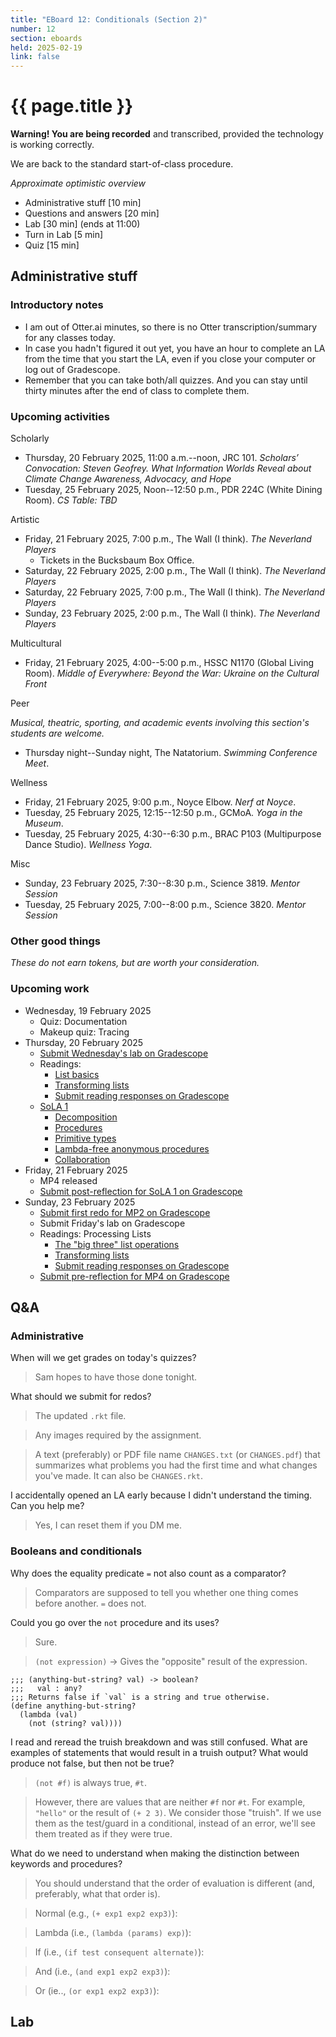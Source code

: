 ```yaml
---
title: "EBoard 12: Conditionals (Section 2)"
number: 12
section: eboards
held: 2025-02-19
link: false
---
```

# {{ page.title }}

**Warning! You are being recorded** and transcribed, provided the technology
is working correctly.

We are back to the standard start-of-class procedure.

_Approximate optimistic overview_

* Administrative stuff [10 min]
* Questions and answers [20 min]
* Lab [30 min] (ends at 11:00)
* Turn in Lab [5 min]
* Quiz [15 min]

Administrative stuff
--------------------

### Introductory notes

* I am out of Otter.ai minutes, so there is no Otter transcription/summary
  for any classes today.
* In case you hadn't figured it out yet, you have an hour to complete an
  LA from the time that you start the LA, even if you close your computer
  or log out of Gradescope.
* Remember that you can take both/all quizzes. And you can stay until
  thirty minutes after the end of class to complete them.

### Upcoming activities

Scholarly

* Thursday, 20 February 2025, 11:00 a.m.--noon, JRC 101.
  _Scholars’ Convocation: Steven Geofrey.  What Information Worlds Reveal about Climate Change Awareness, Advocacy, and Hope_
* Tuesday, 25 February 2025, Noon--12:50 p.m., PDR 224C (White Dining Room).
  _CS Table: TBD_ 

Artistic

* Friday, 21 February 2025, 7:00 p.m., The Wall (I think).
  _The Neverland Players_
    * Tickets in the Bucksbaum Box Office.
* Saturday, 22 February 2025, 2:00 p.m., The Wall (I think).
  _The Neverland Players_
* Saturday, 22 February 2025, 7:00 p.m., The Wall (I think).
  _The Neverland Players_
* Sunday, 23 February 2025, 2:00 p.m., The Wall (I think).
  _The Neverland Players_

Multicultural

* Friday, 21 February 2025, 4:00--5:00 p.m., HSSC N1170 (Global Living Room).
  _Middle of Everywhere: Beyond the War: Ukraine on the Cultural Front_ 

Peer

_Musical, theatric, sporting, and academic events involving this section's
students are welcome._

* Thursday night--Sunday night, The Natatorium.
  _Swimming Conference Meet_.

Wellness

* Friday, 21 February 2025, 9:00 p.m., Noyce Elbow.
  _Nerf at Noyce_.
* Tuesday, 25 February 2025, 12:15--12:50 p.m., GCMoA.
  _Yoga in the Museum_.
* Tuesday, 25 February 2025, 4:30--6:30 p.m., 
  BRAC P103 (Multipurpose Dance Studio).
  _Wellness Yoga_.

Misc

* Sunday, 23 February 2025, 7:30--8:30 p.m., Science 3819. 
  _Mentor Session_
* Tuesday, 25 February 2025, 7:00--8:00 p.m., Science 3820.
  _Mentor Session_

### Other good things

_These do not earn tokens, but are worth your consideration._

### Upcoming work

* Wednesday, 19 February 2025
    * Quiz: Documentation
    * Makeup quiz: Tracing
* Thursday, 20 February 2025
    * [Submit Wednesday's lab on Gradescope](https://www.gradescope.com/courses/948769/assignments/5815249)
    * Readings:
        * [List basics](../readings/list-basics)
        * [Transforming lists](../readings/transforming-lists)
        * [Submit reading responses on Gradescope](https://www.gradescope.com/courses/948769/assignments/5799376)
    * [SoLA 1](../las)
        * [Decomposition](https://www.gradescope.com/courses/948769/assignments/5798661)
        * [Procedures](https://www.gradescope.com/courses/948769/assignments/5798726)
        * [Primitive types](https://www.gradescope.com/courses/948769/assignments/5798727)
        * [Lambda-free anonymous procedures](https://www.gradescope.com/courses/948769/assignments/5798741)
        * [Collaboration](https://www.gradescope.com/courses/948769/assignments/5798697)
* Friday, 21 February 2025
    * MP4 released
    * [Submit post-reflection for SoLA 1 on Gradescope](https://www.gradescope.com/courses/948769/assignments/5780118)
* Sunday, 23 February 2025
    * [Submit first redo for MP2 on Gradescope](https://www.gradescope.com/courses/948769/assignments/5783168)
    * Submit Friday's lab on Gradescope
    * Readings: Processing Lists
        * [The "big three" list operations](../readings/list-big-three)
        * [Transforming lists](../readings/list-transform)
        * [Submit reading responses on Gradescope](https://www.gradescope.com/courses/948769/assignments/5815253)
    * [Submit pre-reflection for MP4 on Gradescope](https://www.gradescope.com/courses/948769/assignments/5815256)

Q&A
---

### Administrative

When will we get grades on today's quizzes?

> Sam hopes to have those done tonight.

What should we submit for redos?

> The updated `.rkt` file.

> Any images required by the assignment.

> A text (preferably) or PDF file name `CHANGES.txt` (or `CHANGES.pdf`)
  that summarizes what problems you had the first time and what changes
  you've made. It can also be `CHANGES.rkt`.

I accidentally opened an LA early because I didn't understand the
timing. Can you help me?

> Yes, I can reset them if you DM me.

### Booleans and conditionals

Why does the equality predicate `=` not also count as a comparator?

> Comparators are supposed to tell you whether one thing comes before 
  another. `=` does not.

Could you go over the `not` procedure and its uses?

> Sure.

> `(not expression)` -> Gives the "opposite" result of the expression.

```racket
;;; (anything-but-string? val) -> boolean?
;;;   val : any?
;;; Returns false if `val` is a string and true otherwise.
(define anything-but-string?
  (lambda (val)
    (not (string? val))))
```
I read and reread the truish breakdown and was still confused. What
are examples of statements that would result in a truish output?
What would produce not false, but then not be true?

> `(not #f)` is always true, `#t`.

> However, there are values that are neither `#f` nor `#t`. For example,
  `"hello"` or the result of `(+ 2 3)`. We consider those "truish". If
  we use them as the test/guard in a conditional, instead of an error,
  we'll see them treated as if they were true.

What do we need to understand when making the distinction between
keywords and procedures?

> You should understand that the order of evaluation is different
  (and, preferably, what that order is).

> Normal (e.g., `(+ exp1 exp2 exp3)`):

> Lambda (i.e., `(lambda (params) exp)`):

> If (i.e., `(if test consequent alternate)`):

> And (i.e., `(and exp1 exp2 exp3)`):

> Or (ie.., `(or exp1 exp2 exp3)`):

Lab
---
